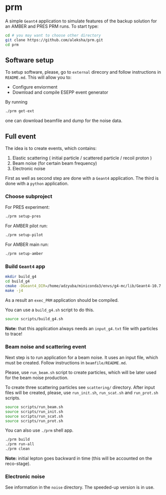 # prm

A simple `Geant4` application to simulate features of the backup solution
for an AMBER and PRES PRM runs. To start type:
```bash
cd # you may want to choose other directory
git clone https://github.com/aleksha/prm.git
cd prm
```

## Software setup

To setup software, please, go to `external` direcory 
and follow instructions in `README.md`.
This will allow you to:
  * Configure enviorment
  * Download and compile ESEPP event generator

By running
```bash
./prm get-ext
```
one can download beamfile and dump for the noise data.



## Full event

The idea is to create events, which contains:
  1. Elastic scattering ( initial particle / scattered particle /  recoil proton )
  2. Beam noise (for certain beam frequency)
  3. Electronic noise

First as well as second step are done with a `Geant4` application.
The third is done with a `python` application. 

### Choose subproject


For PRES experiment:
```bash
./prm setup-pres
```

For AMBER pilot run:
```bash
./prm setup-pilot
```

For AMBER main run:
```bash
./prm setup-amber
```

### Build `Geant4` app

```bash
mkdir build_g4
cd build_g4
cmake -DGeant4_DIR=/home/adzyuba/miniconda3/envs/g4-mc/lib/Geant4-10.7.1/ ../source
make -j4
```
As a result an `exec_PRM` application should be compiled.

You can use a `build_g4.sh` script to do this.
```bash
source scripts/build_g4.sh
```

**Note:** that this application always needs an `input_g4.txt` file with
particles to trace!

### Beam noise and scattering event

Next step is to run application for a beam noise.
It uses an input file, which must be created.
Follow instructions in `beamfile/README.md`.

Please, use `run_beam.sh` script to create particles, which will be later
used for the beam noise production.

To create three scattering particles see `scattering/` directory.
After input files will be created, please, use
`run_init.sh`, `run_scat.sh` and `run_prot.sh` scripts.

```bash
source scripts/run_beam.sh
source scripts/run_init.sh
source scripts/run_scat.sh
source scripts/run_prot.sh
```

You can also use `./prm` shell app.
```bash
./prm build
./prm run-all
./prm clean
```

**Note:** initial lepton goes backward in time (this will be 
accounted on the reco-stage).

### Electronic noise

See information in the `noise` directory.
The speeded-up version is in use.
